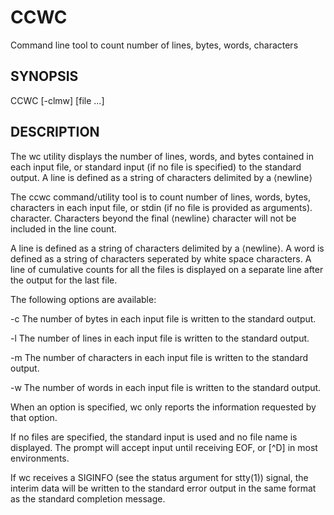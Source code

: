 # CCWC

Command line tool to count number of lines, bytes, words, characters

## SYNOPSIS

CCWC [-clmw] [file ...]

## DESCRIPTION

The wc utility displays the number of lines, words, and bytes contained in each input file, or standard input (if no file is specified) to the standard output.
A line is defined as a string of characters delimited by a ⟨newline⟩

The ccwc command/utility tool is to count number of lines, words, bytes, characters in each input file, or stdin (if no file is provided as arguments).
character. Characters beyond the final ⟨newline⟩ character will not be included in the line count.

A line is defined as a string of characters delimited by a ⟨newline⟩.
A word is defined as a string of characters seperated by white space characters.
A line of cumulative counts for all the files is displayed on a separate line after the output for the last file.

The following options are available:

-c The number of bytes in each input file is written to the standard output.

-l The number of lines in each input file is written to the standard output.

-m The number of characters in each input file is written to the standard output.

-w The number of words in each input file is written to the standard output.

When an option is specified, wc only reports the information requested by that option.

If no files are specified, the standard input is used and no file name is displayed. The prompt will accept input until receiving EOF, or [^D] in most
environments.

If wc receives a SIGINFO (see the status argument for stty(1)) signal, the interim data will be written to the standard error output in the same format as the
standard completion message.
